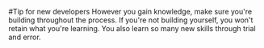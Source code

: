 #Tip for new developers
However you gain knowledge, make sure you're building throughout the process. If you're not building yourself, you won't retain what you're learning. You also learn so many new skills through trial and error. 